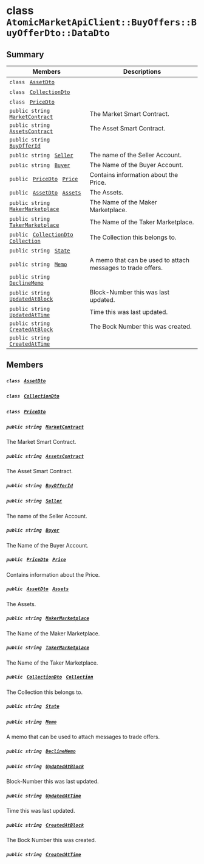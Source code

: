 # class `AtomicMarketApiClient::BuyOffers::BuyOfferDto::DataDto` 

## Summary

 Members                                | Descriptions                                
----------------------------------------|---------------------------------------------
`class ` [`AssetDto`](AtomicMarketApiClient--BuyOffers--BuyOfferDto--DataDto--AssetDto.md)        | 
`class ` [`CollectionDto`](AtomicMarketApiClient--BuyOffers--BuyOfferDto--DataDto--CollectionDto.md)        | 
`class ` [`PriceDto`](AtomicMarketApiClient--BuyOffers--BuyOfferDto--DataDto--PriceDto.md)        | 
`public string ` [`MarketContract`](#class_atomic_market_api_client_1_1_buy_offers_1_1_buy_offer_dto_1_1_data_dto_1a20de5c38363f0c6bf6b151e6ae648f99) | The Market Smart Contract.
`public string ` [`AssetsContract`](#class_atomic_market_api_client_1_1_buy_offers_1_1_buy_offer_dto_1_1_data_dto_1a4bccc9f554dbf86212f9cd2fa46d0752) | The Asset Smart Contract.
`public string ` [`BuyOfferId`](#class_atomic_market_api_client_1_1_buy_offers_1_1_buy_offer_dto_1_1_data_dto_1a1e4136e35a6aa9f7eec18d98c30ec334) | 
`public string ` [`Seller`](#class_atomic_market_api_client_1_1_buy_offers_1_1_buy_offer_dto_1_1_data_dto_1aa5502032d18fb2afb35ca3560819275b) | The name of the Seller Account.
`public string ` [`Buyer`](#class_atomic_market_api_client_1_1_buy_offers_1_1_buy_offer_dto_1_1_data_dto_1a98a10502a99e30c08ee132cbdc9b1955) | The Name of the Buyer Account.
`public ` [`PriceDto`](AtomicMarketApiClient--BuyOffers--BuyOfferDto--DataDto--PriceDto.md)` ` [`Price`](#class_atomic_market_api_client_1_1_buy_offers_1_1_buy_offer_dto_1_1_data_dto_1aad692b76a67e3bf06c311cef195337a8) | Contains information about the Price.
`public ` [`AssetDto`](AtomicMarketApiClient--BuyOffers--BuyOfferDto--DataDto--AssetDto.md)` ` [`Assets`](#class_atomic_market_api_client_1_1_buy_offers_1_1_buy_offer_dto_1_1_data_dto_1af4eeb79abe4abf6489007349e93616f9) | The Assets.
`public string ` [`MakerMarketplace`](#class_atomic_market_api_client_1_1_buy_offers_1_1_buy_offer_dto_1_1_data_dto_1ac56762821342790d851bc50b189c6309) | The Name of the Maker Marketplace.
`public string ` [`TakerMarketplace`](#class_atomic_market_api_client_1_1_buy_offers_1_1_buy_offer_dto_1_1_data_dto_1a8355908769f0cee72777ce35e7e8b9c0) | The Name of the Taker Marketplace.
`public ` [`CollectionDto`](AtomicMarketApiClient--BuyOffers--BuyOfferDto--DataDto--CollectionDto.md)` ` [`Collection`](#class_atomic_market_api_client_1_1_buy_offers_1_1_buy_offer_dto_1_1_data_dto_1ac6d9b0c1cef1d8ad020fa9b6fc1c3319) | The Collection this belongs to.
`public string ` [`State`](#class_atomic_market_api_client_1_1_buy_offers_1_1_buy_offer_dto_1_1_data_dto_1a522e965bbae5a9446d697aa3c704331d) | 
`public string ` [`Memo`](#class_atomic_market_api_client_1_1_buy_offers_1_1_buy_offer_dto_1_1_data_dto_1ae120ff01d30f40e9771e30e58f1a1d7f) | A memo that can be used to attach messages to trade offers.
`public string ` [`DeclineMemo`](#class_atomic_market_api_client_1_1_buy_offers_1_1_buy_offer_dto_1_1_data_dto_1ae7def470335017cf968e375b7a5c0f0a) | 
`public string ` [`UpdatedAtBlock`](#class_atomic_market_api_client_1_1_buy_offers_1_1_buy_offer_dto_1_1_data_dto_1a6bb57b5afa05403c9d9c39296178c9ef) | Block-Number this was last updated.
`public string ` [`UpdatedAtTime`](#class_atomic_market_api_client_1_1_buy_offers_1_1_buy_offer_dto_1_1_data_dto_1a72262f869452135882a475b6636de902) | Time this was last updated.
`public string ` [`CreatedAtBlock`](#class_atomic_market_api_client_1_1_buy_offers_1_1_buy_offer_dto_1_1_data_dto_1a022adc431e5845376e250208a999e12d) | The Bock Number this was created.
`public string ` [`CreatedAtTime`](#class_atomic_market_api_client_1_1_buy_offers_1_1_buy_offer_dto_1_1_data_dto_1a4cb9b4aaa1372df6dc2bb7d8f4916403) | 

## Members

##### `class ` [`AssetDto`](AtomicMarketApiClient--BuyOffers--BuyOfferDto--DataDto--AssetDto.md) 

##### `class ` [`CollectionDto`](AtomicMarketApiClient--BuyOffers--BuyOfferDto--DataDto--CollectionDto.md) 

##### `class ` [`PriceDto`](AtomicMarketApiClient--BuyOffers--BuyOfferDto--DataDto--PriceDto.md) 

##### `public string ` [`MarketContract`](#class_atomic_market_api_client_1_1_buy_offers_1_1_buy_offer_dto_1_1_data_dto_1a20de5c38363f0c6bf6b151e6ae648f99) 

The Market Smart Contract.

##### `public string ` [`AssetsContract`](#class_atomic_market_api_client_1_1_buy_offers_1_1_buy_offer_dto_1_1_data_dto_1a4bccc9f554dbf86212f9cd2fa46d0752) 

The Asset Smart Contract.

##### `public string ` [`BuyOfferId`](#class_atomic_market_api_client_1_1_buy_offers_1_1_buy_offer_dto_1_1_data_dto_1a1e4136e35a6aa9f7eec18d98c30ec334) 

##### `public string ` [`Seller`](#class_atomic_market_api_client_1_1_buy_offers_1_1_buy_offer_dto_1_1_data_dto_1aa5502032d18fb2afb35ca3560819275b) 

The name of the Seller Account.

##### `public string ` [`Buyer`](#class_atomic_market_api_client_1_1_buy_offers_1_1_buy_offer_dto_1_1_data_dto_1a98a10502a99e30c08ee132cbdc9b1955) 

The Name of the Buyer Account.

##### `public ` [`PriceDto`](AtomicMarketApiClient--BuyOffers--BuyOfferDto--DataDto--PriceDto.md)` ` [`Price`](#class_atomic_market_api_client_1_1_buy_offers_1_1_buy_offer_dto_1_1_data_dto_1aad692b76a67e3bf06c311cef195337a8) 

Contains information about the Price.

##### `public ` [`AssetDto`](AtomicMarketApiClient--BuyOffers--BuyOfferDto--DataDto--AssetDto.md)` ` [`Assets`](#class_atomic_market_api_client_1_1_buy_offers_1_1_buy_offer_dto_1_1_data_dto_1af4eeb79abe4abf6489007349e93616f9) 

The Assets.

##### `public string ` [`MakerMarketplace`](#class_atomic_market_api_client_1_1_buy_offers_1_1_buy_offer_dto_1_1_data_dto_1ac56762821342790d851bc50b189c6309) 

The Name of the Maker Marketplace.

##### `public string ` [`TakerMarketplace`](#class_atomic_market_api_client_1_1_buy_offers_1_1_buy_offer_dto_1_1_data_dto_1a8355908769f0cee72777ce35e7e8b9c0) 

The Name of the Taker Marketplace.

##### `public ` [`CollectionDto`](AtomicMarketApiClient--BuyOffers--BuyOfferDto--DataDto--CollectionDto.md)` ` [`Collection`](#class_atomic_market_api_client_1_1_buy_offers_1_1_buy_offer_dto_1_1_data_dto_1ac6d9b0c1cef1d8ad020fa9b6fc1c3319) 

The Collection this belongs to.

##### `public string ` [`State`](#class_atomic_market_api_client_1_1_buy_offers_1_1_buy_offer_dto_1_1_data_dto_1a522e965bbae5a9446d697aa3c704331d) 

##### `public string ` [`Memo`](#class_atomic_market_api_client_1_1_buy_offers_1_1_buy_offer_dto_1_1_data_dto_1ae120ff01d30f40e9771e30e58f1a1d7f) 

A memo that can be used to attach messages to trade offers.

##### `public string ` [`DeclineMemo`](#class_atomic_market_api_client_1_1_buy_offers_1_1_buy_offer_dto_1_1_data_dto_1ae7def470335017cf968e375b7a5c0f0a) 

##### `public string ` [`UpdatedAtBlock`](#class_atomic_market_api_client_1_1_buy_offers_1_1_buy_offer_dto_1_1_data_dto_1a6bb57b5afa05403c9d9c39296178c9ef) 

Block-Number this was last updated.

##### `public string ` [`UpdatedAtTime`](#class_atomic_market_api_client_1_1_buy_offers_1_1_buy_offer_dto_1_1_data_dto_1a72262f869452135882a475b6636de902) 

Time this was last updated.

##### `public string ` [`CreatedAtBlock`](#class_atomic_market_api_client_1_1_buy_offers_1_1_buy_offer_dto_1_1_data_dto_1a022adc431e5845376e250208a999e12d) 

The Bock Number this was created.

##### `public string ` [`CreatedAtTime`](#class_atomic_market_api_client_1_1_buy_offers_1_1_buy_offer_dto_1_1_data_dto_1a4cb9b4aaa1372df6dc2bb7d8f4916403) 

